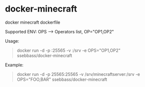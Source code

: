 # docker-minecraft
docker minecraft dockerfile

Supported ENV:
OPS -->  Operators list, OP="OP1,OP2"

Usage:
> docker run -d -p <host>:25565 -v <some dir>:/srv -e OPS="OP1,OP2" ssebbass/docker-minecraft

Example:
> docker run -d -p 25565:25565 -v /srv/minecraftserver:/srv -e OPS="FOO,BAR" ssebbass/docker-minecraft
